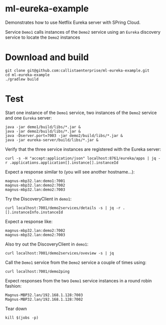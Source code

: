 # ml-eureka-example

Demonstrates how to use Netflix Eureka server with SPring Cloud.

Service `Demo1` calls instances of the `Demo2` service using an `Eureka` discovery service to locate the `Demo2` instances

# Download and build

	git clone git@github.com:callistaenterprise/ml-eureka-example.git
	cd ml-eureka-example
	./gradlew build
	
# Test

Start one instance of the `Demo1` service, two instances of the `Demo2` service and one `Eureka` server:

	java -jar demo1/build/libs/*.jar &
	java -jar demo2/build/libs/*.jar &
    java -Dserver.port=7003 -jar demo2/build/libs/*.jar &
	java -jar eureka-server/build/libs/*.jar &

Verify that the three service instances are registered with the Eureka server:

    curl -s -H "accept:application/json" localhost:8761/eureka/apps | jq -r .applications.application[].instance[].instanceId

Expect a response similar to (you will see another hostname...):

    magnus-mbp32.lan:demo1:7001
    magnus-mbp32.lan:demo2:7002
    magnus-mbp32.lan:demo2:7003

Try the DiscoveryClient in `demo1`:

    curl localhost:7001/demo2services/details -s | jq -r .[].instanceInfo.instanceId

Expect a response like:

    magnus-mbp32.lan:demo2:7002
    magnus-mbp32.lan:demo2:7003

Also try out the DiscoveryClient in `demo1`:

    curl localhost:7001/demo2services/oveview -s | jq 

Call the `Demo1` service from the `Demo2` service a couple of times using:

    curl localhost:7001/demo2ping

Expect responses from the two `Demo1` service instances in a round robin fashion:

    Magnus-MBP32.lan/192.168.1.128:7003
    Magnus-MBP32.lan/192.168.1.128:7002

Tear down

    kill $(jobs -p)